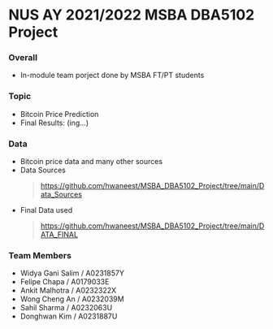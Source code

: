 # NUS AY 2021/2022 MSBA DBA5102 Project

### Overall
 - In-module team porject done by MSBA FT/PT students
 
### Topic
 - Bitcoin Price Prediction
 - Final Results: (ing...)

### Data 
 - Bitcoin price data and many other sources
 - Data Sources
   > https://github.com/hwaneest/MSBA_DBA5102_Project/tree/main/Data_Sources
 - Final Data used
   > https://github.com/hwaneest/MSBA_DBA5102_Project/tree/main/DATA_FINAL

### Team Members
 - Widya Gani Salim / A0231857Y
 - Felipe Chapa / A0179033E
 - Ankit Malhotra / A0232322X
 - Wong Cheng An / A0232039M
 - Sahil Sharma / A0232063U
 - Donghwan Kim / A0231887U
